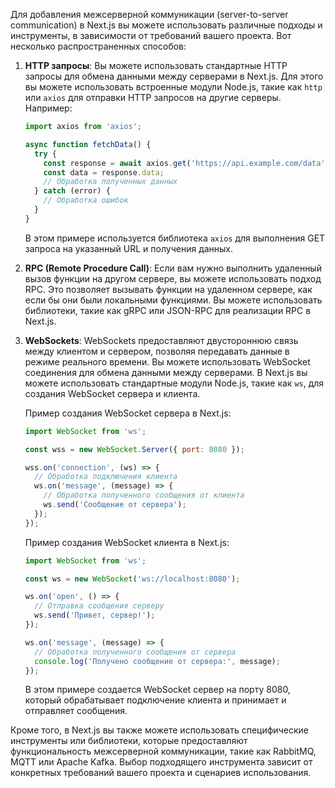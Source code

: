 Для добавления межсерверной коммуникации (server-to-server communication) в Next.js вы можете использовать различные подходы и инструменты, в зависимости от требований вашего проекта. Вот несколько распространенных способов:

1. **HTTP запросы**:
   Вы можете использовать стандартные HTTP запросы для обмена данными между серверами в Next.js. Для этого вы можете использовать встроенные модули Node.js, такие как `http` или `axios` для отправки HTTP запросов на другие серверы. Например:

   ```javascript
   import axios from 'axios';

   async function fetchData() {
     try {
       const response = await axios.get('https://api.example.com/data');
       const data = response.data;
       // Обработка полученных данных
     } catch (error) {
       // Обработка ошибок
     }
   }
   ```

   В этом примере используется библиотека `axios` для выполнения GET запроса на указанный URL и получения данных.

2. **RPC (Remote Procedure Call)**:
   Если вам нужно выполнить удаленный вызов функции на другом сервере, вы можете использовать подход RPC. Это позволяет вызывать функции на удаленном сервере, как если бы они были локальными функциями. Вы можете использовать библиотеки, такие как gRPC или JSON-RPC для реализации RPC в Next.js.

3. **WebSockets**:
   WebSockets предоставляют двустороннюю связь между клиентом и сервером, позволяя передавать данные в режиме реального времени. Вы можете использовать WebSocket соединения для обмена данными между серверами. В Next.js вы можете использовать стандартные модули Node.js, такие как `ws`, для создания WebSocket сервера и клиента.

   Пример создания WebSocket сервера в Next.js:

   ```javascript
   import WebSocket from 'ws';

   const wss = new WebSocket.Server({ port: 8080 });

   wss.on('connection', (ws) => {
     // Обработка подключения клиента
     ws.on('message', (message) => {
       // Обработка полученного сообщения от клиента
       ws.send('Сообщение от сервера');
     });
   });
   ```

   Пример создания WebSocket клиента в Next.js:

   ```javascript
   import WebSocket from 'ws';

   const ws = new WebSocket('ws://localhost:8080');

   ws.on('open', () => {
     // Отправка сообщения серверу
     ws.send('Привет, сервер!');
   });

   ws.on('message', (message) => {
     // Обработка полученного сообщения от сервера
     console.log('Получено сообщение от сервера:', message);
   });
   ```

   В этом примере создается WebSocket сервер на порту 8080, который обрабатывает подключение клиента и принимает и отправляет сообщения.

Кроме того, в Next.js вы также можете использовать специфические инструменты или библиотеки, которые предоставляют функциональность межсерверной коммуникации, такие как RabbitMQ, MQTT или Apache Kafka. Выбор подходящего инструмента зависит от конкретных требований вашего проекта и сценариев использования.